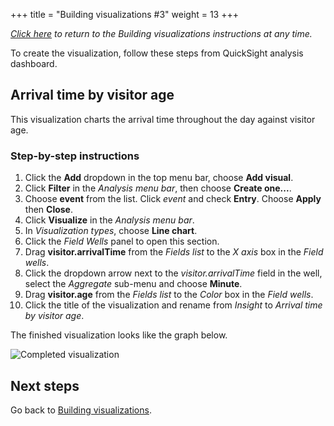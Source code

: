 +++
title = "Building visualizations #3"
weight = 13
+++

*[Click here](../3-quicksight.html#building-visualizations) to return to the *Building visualizations* instructions at any time.*

To create the visualization, follow these steps from QuickSight analysis dashboard.

## Arrival time by visitor age

This visualization charts the arrival time throughout the day against visitor age.

### Step-by-step instructions ###

1. Click the **Add** dropdown in the top menu bar, choose **Add visual**.
1. Click **Filter** in the *Analysis menu bar*, then choose **Create one...**.
1. Choose **event** from the list. Click *event* and check **Entry**. Choose **Apply** then **Close**.
1. Click **Visualize** in the *Analysis menu bar*.
1. In *Visualization types*, choose **Line chart**.
1. Click the *Field Wells* panel to open this section.
1. Drag **visitor.arrivalTime** from the *Fields list* to the *X axis* box in the *Field wells*.
1. Click the dropdown arrow next to the *visitor.arrivalTime* field in the well, select the *Aggregate* sub-menu and choose **Minute**.
1. Drag **visitor.age** from the *Fields list* to the *Color* box in the *Field wells*.
1. Click the title of the visualization and rename from *Insight* to *Arrival time by visitor age*.

The finished visualization looks like the graph below.

![Completed visualization](/images/module5-3-visualization-3.png)

## Next steps

Go back to [Building visualizations](../3-quicksight.html#building-visualizations).